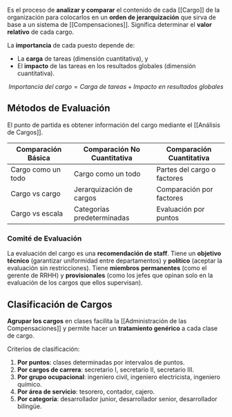 Es el proceso de **analizar y comparar** el contenido de cada [[Cargo]] de la organización para colocarlos en un **orden de jerarquización** que sirva de base a un sistema de [[Compensaciones]]. Significa determinar el **valor relativo** de cada cargo.

La **importancia** de cada puesto depende de:

- La **carga** de tareas (dimensión cuantitativa), y
- El **impacto** de las tareas en los resultados globales (dimensión cuantitativa).

$$Importancia \ del \ cargo = Carga \ de \ tareas + Impacto \ en \ resultados \ globales$$

## Métodos de Evaluación

El punto de partida es obtener información del cargo mediante el [[Análisis de Cargos]].

| Comparación Básica | Comparación No Cuantitativa | Comparación Cuantitativa    |
| ------------------ | --------------------------- | --------------------------- |
| Cargo como un todo | Cargo como un todo          | Partes del cargo o factores |
| Cargo vs cargo     | Jerarquización de cargos    | Comparación por factores    |
| Cargo vs escala    | Categorías predeterminadas  | Evaluación por puntos       |

### Comité de Evaluación

La evaluación del cargo es una **recomendación de staff**. Tiene un **objetivo** **técnico** (garantizar uniformidad entre departamentos) y **político** (aceptar la evaluación sin restricciones). Tiene **miembros** **permanentes** (como el gerente de RRHH) y **provisionales** (como los jefes que opinan solo en la evaluación de los cargos que ellos supervisan).

## Clasificación de Cargos

**Agrupar los cargos** en clases facilita la [[Administración de las Compensaciones]] y permite hacer un **tratamiento genérico** a cada clase de cargo.

Criterios de clasificación:

1. **Por puntos**: clases determinadas por intervalos de puntos.
3. **Por cargos de carrera**: secretario I, secretario II, secretario III.
4. **Por grupo ocupacional**: ingeniero civil, ingeniero electricista, ingeniero químico.
5. **Por área de servicio**: tesorero, contador, cajero.
6. **Por categoría**: desarrollador junior, desarrollador senior, desarrollador bilingüe.
